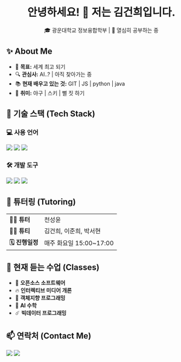 <div align="center">
  <h1>안녕하세요! 👋 저는 김건희입니다.</h1>
  <p>🎓 광운대학교 정보융합학부 | 🚀 열심히 공부하는 중</p>
</div>

## ✨ About Me

- 🎯 **목표:** 세계 최고 되기
- 🔍 **관심사:** AI..? | 아직 찾아가는 중
- 📚 **현재 배우고 있는 것:** GIT | JS | python | java
- 🎨 **취미:** 야구 | 스키 | 뻘 짓 하기

## 🚀 기술 스택 (Tech Stack)

### 💻 사용 언어

<p>
  <img src="https://img.shields.io/badge/-C-A8B9CC?style=flat-square&logo=c&logoColor=white" />
  <img src="https://img.shields.io/badge/-C++-00599C?style=flat-square&logo=c%2B%2B&logoColor=white" />
  <img src="https://img.shields.io/badge/-Python-3776AB?style=flat-square&logo=python&logoColor=white" />
</p>

### 🛠 개발 도구

<p >
  <img src="https://img.shields.io/badge/-VS_Code-007ACC?style=flat-square&logo=visual-studio-code&logoColor=white" />
  <img src="https://img.shields.io/badge/-Git-F05032?style=flat-square&logo=git&logoColor=white" />
  <img src="https://img.shields.io/badge/-GitHub-181717?style=flat-square&logo=github&logoColor=white" />
</p>

## 🌟 튜터링 (Tutoring)

<table>
  <tr>
    <td><b>💁‍♂️ 튜터</b></td>
    <td>천성윤</td>
  </tr>
  <tr>
    <td><b>💁‍♂️ 튜티</b></td>
    <td>김건희, 이준희, 박서현</td>
  </tr>
  <tr>
    <td><b>🗓️ 진행일정</b></td>
    <td>매주 화요일 15:00~17:00</td>
  </tr>
</table>

## 📖 현재 듣는 수업 (Classes)

- 📌 **오픈소스 소프트웨어**
- 🔥 **인터렉티브 미디어 개론**
- 🌱 **객체지향 프로그래밍**
- 🌻 **AI 수학**
- ☄️ **빅데이터 프로그래밍**

## 📫 연락처 (Contact Me)

<p>
  <a href="mailto:kh.kim@"><img src="https://img.shields.io/badge/-이메일-D14836?style=flat-square&logo=gmail&logoColor=white"/></a>
  <a href="https://github.com/KeonH-2"><img src="https://img.shields.io/badge/-GitHub-181717?style=flat-square&logo=github&logoColor=white"/></a>
</p>
